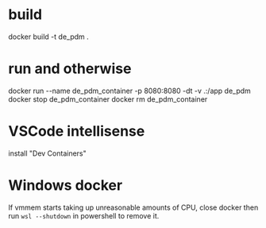 # build

docker build -t de_pdm .

# run and otherwise

docker run --name de_pdm_container -p 8080:8080 -dt -v .:/app de_pdm 
docker stop de_pdm_container
docker rm de_pdm_container

# VSCode intellisense

install "Dev Containers"

# Windows docker

If vmmem starts taking up unreasonable amounts of CPU, close docker then run `wsl --shutdown` in powershell to remove it. 
